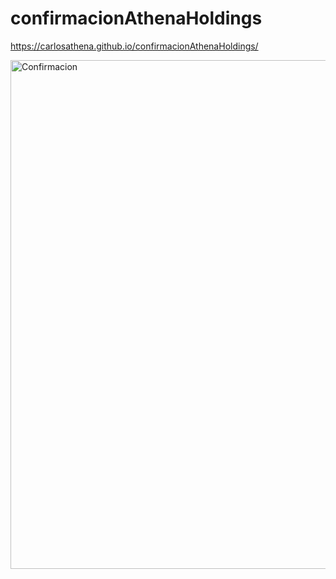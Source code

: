 # confirmacionAthenaHoldings

https://carlosathena.github.io/confirmacionAthenaHoldings/


<a data-flickr-embed="true" href="https://www.flickr.com/photos/197616035@N06/52676649851/in/dateposted-public/" title="Confirmacion"><img src="https://live.staticflickr.com/65535/52676649851_52ace46897_h.jpg" width="1600" height="814" alt="Confirmacion"></a><script async src="//embedr.flickr.com/assets/client-code.js" charset="utf-8"></script>

